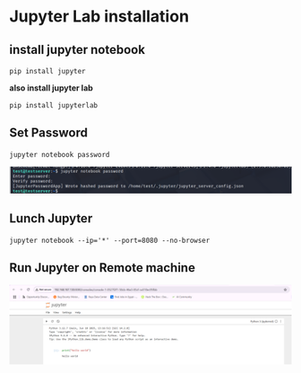# Jupyter Lab installation

## install jupyter notebook

```
pip install jupyter
```

**also install jupyter lab**

```
pip install jupyterlab
```

## Set Password

```
jupyter notebook password
```

![Set Password](password.png)


## Lunch Jupyter

```
jupyter notebook --ip='*' --port=8080 --no-browser
```


## Run Jupyter on Remote machine

![Remote Machine](jupyter.png)